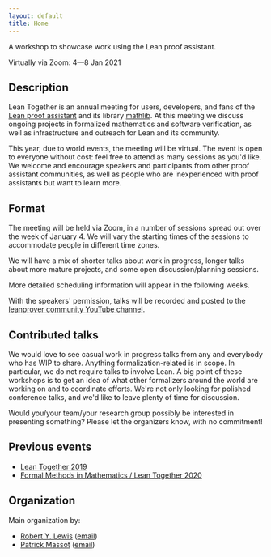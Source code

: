 ```yaml
---
layout: default
title: Home
---
```


A workshop to showcase work using the Lean proof assistant.

Virtually via Zoom: 4—8 Jan 2021

## Description

Lean Together is an annual meeting for users, developers, and fans of the
[Lean proof assistant](https://leanprover.github.io)
and its library [mathlib](https://leanprover-community.github.io).
At this meeting we discuss ongoing projects in formalized mathematics and software verification,
as well as infrastructure and outreach for Lean and its community.

This year, due to world events, the meeting will be virtual.
The event is open to everyone without cost: feel free to attend as many sessions as you'd like.
We welcome and encourage speakers and participants from other proof assistant communities,
as well as people who are inexperienced with proof assistants but want to learn more.

## Format

The meeting will be held via Zoom, in a number of sessions spread out over the week of January 4.
We will vary the starting times of the sessions to accommodate people in different time zones.

We will have a mix of shorter talks about work in progress,
longer talks about more mature projects,
and some open discussion/planning sessions.

More detailed scheduling information will appear in the following weeks.

With the speakers' permission, talks will be recorded and posted to the
[leanprover community YouTube channel](https://www.youtube.com/channel/UCWe5B7Ikr0AI9727doEUxPg).

## Contributed talks

We would love to see casual work in progress talks from any and everybody who has WIP to share.
Anything formalization-related is in scope.
In particular, we do not require talks to involve Lean.
A big point of these workshops is
to get an idea of what other formalizers around the world are working on
and to coordinate efforts.
We're not only looking for polished conference talks,
and we'd like to leave plenty of time for discussion.

Would you/your team/your research group possibly be interested in presenting something?
Please let the organizers know, with no commitment!

## Previous events

* [Lean Together 2019](https://lean-forward.github.io/lean-together/2019/)
* [Formal Methods in Mathematics / Lean Together 2020](https://www.andrew.cmu.edu/user/avigad/meetings/fomm2020/)


## Organization

Main organization by:
* [Robert Y. Lewis](https://robertylewis.com) ([email](mailto:r.y.lewis@vu.nl))
* [Patrick Massot](https://www.imo.universite-paris-saclay.fr/~pmassot/en/) ([email](patrick.massot@math.cnrs.fr))
